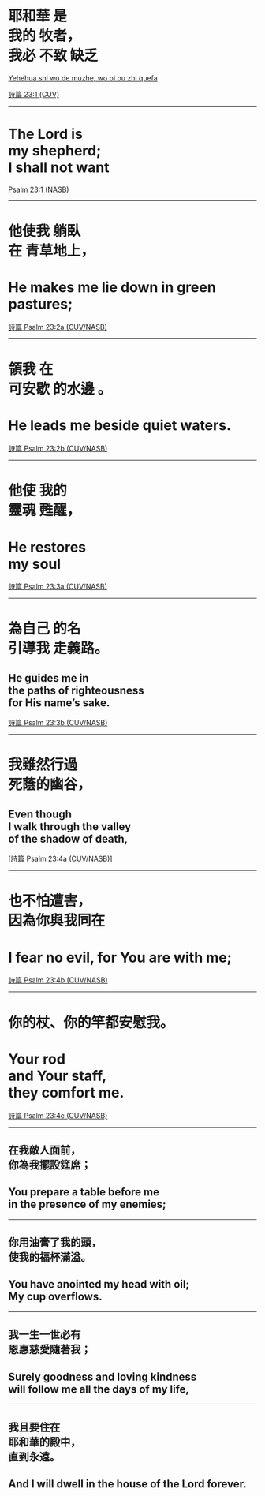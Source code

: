 # 耶和華 是 <br/> 我的 牧者， <br/> 我必 不致 缺乏
<!-- .element: class="zh" -->

[Yehehua shi wo de muzhe, wo bi bu zhi quefa](# "secret")

[詩篇 23:1 (CUV)](# "caption")

---
# The Lord is <br/> my shepherd; <br/> I shall not want

[Psalm 23:1 (NASB)](# "caption")

---
# <span class="zh">他使我 躺臥 <br/>在 青草地上，</span>
# He makes me lie down in green pastures;

[詩篇 Psalm 23:2a (CUV/NASB)](# "caption")

---
# <span class="zh">領我 在 <br/>可安歇 的水邊 。</span>
# He leads me beside quiet waters.

[詩篇 Psalm 23:2b (CUV/NASB)](# "caption")

---
# <span class="zh">他使 我的 <br/> 靈魂 甦醒，</span>
# He restores <br/> my soul

[詩篇 Psalm 23:3a (CUV/NASB)](# "caption")

---
# <span class="zh">為自己 的名 <br/> 引導我 走義路。</span>
## He guides me in <br/> the paths of righteousness <br/> for His name’s sake.

[詩篇 Psalm 23:3b (CUV/NASB)](# "caption")

---
# <span class="zh"> 我雖然行過<br/>死蔭的幽谷，</span>
## Even though <br/> I walk through the valley <br/> of the shadow of death,

[詩篇 Psalm 23:4a (CUV/NASB)]

---
# <span class="zh"> 也不怕遭害，<br/>因為你與我同在</span>
# I fear no evil, for You are with me;

[詩篇 Psalm 23:4b (CUV/NASB)](# "caption")

---
# <span class="zh"> 你的杖、你的竿都安慰我。</span>
# Your rod <br/> and Your staff, <br/> they comfort me.

[詩篇 Psalm 23:4c (CUV/NASB)](# "caption")

---
## 在我敵人面前，<br> 你為我擺設筵席；
## You prepare a table before me <br> in the presence of my enemies;

---
## 你用油膏了我的頭， <br> 使我的福杯滿溢。
## You have anointed my head with oil; <br> My cup overflows.

---
## 我一生一世必有 <br> 恩惠慈愛隨著我；
## Surely goodness and loving kindness <br> will follow me all the days of my life,

---
## 我且要住在 <br> 耶和華的殿中， <br> 直到永遠。
## And I will dwell in the house of the Lord forever.
